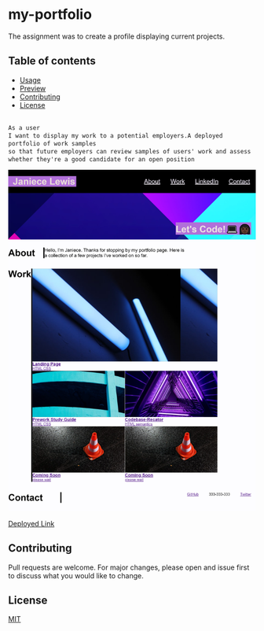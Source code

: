 # my-portfolio

The assignment was to create a profile displaying current projects.

## Table of contents

- [Usage](#usage)
- [Preview](#preview)
- [Contributing](#contributing)
- [License](#license)

##

```
As a user
I want to display my work to a potential employers.A deployed portfolio of work samples
so that future employers can review samples of users' work and assess whether they're a good candidate for an open position
```

![preview image](./assets/images/portpreview.png)

[Deployed Link](https://janiece-lewis.github.io/my-portfolio/)

## Contributing
Pull requests are welcome. For major changes, please open and issue first to discuss what you would like to change.



## License
[MIT](https://choosealicense.com/licenses/mit/)
